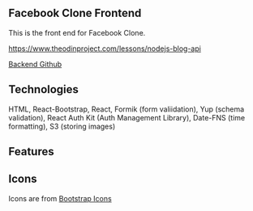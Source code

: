 ## Facebook Clone Frontend

This is the front end for Facebook Clone.

https://www.theodinproject.com/lessons/nodejs-blog-api

[Backend Github](https://github.com/ericchi00/Facebook-Clone-Backend)

## Technologies

HTML, React-Bootstrap, React, Formik (form valiidation), Yup (schema validation), React Auth Kit (Auth Management Library), Date-FNS (time formatting), S3 (storing images)

## Features

## Icons

Icons are from [Bootstrap Icons](https://icons.getbootstrap.com/)
